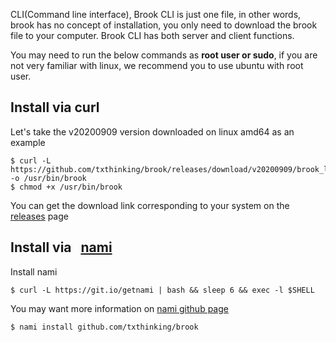 CLI(Command line interface), Brook CLI is just one file, in other words, brook has no concept of installation, you only need to download the brook file to your computer. Brook CLI has both server and client functions.

You may need to run the below commands as **root user or sudo**, if you are not very familiar with linux, we recommend you to use ubuntu with root user.

## Install via curl

Let's take the v20200909 version downloaded on linux amd64 as an example

```
$ curl -L https://github.com/txthinking/brook/releases/download/v20200909/brook_linux_amd64 -o /usr/bin/brook
$ chmod +x /usr/bin/brook
```

You can get the download link corresponding to your system on the [releases](https://github.com/txthinking/brook/releases) page

## Install via &nbsp; [nami](https://github.com/txthinking/nami)

Install nami

```
$ curl -L https://git.io/getnami | bash && sleep 6 && exec -l $SHELL
```

You may want more information on [nami github page](https://github.com/txthinking/nami)

```
$ nami install github.com/txthinking/brook
```

